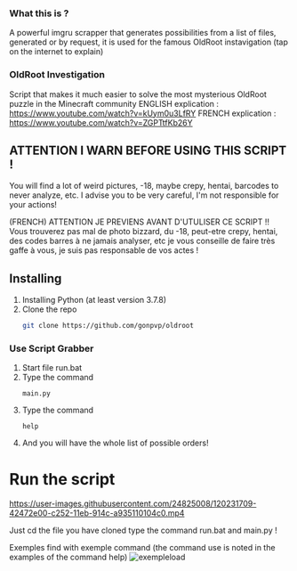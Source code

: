 ### What this is ?
A powerful imgru scrapper that generates possibilities from a list of files, generated or by request, it is used for the famous OldRoot instavigation (tap on the internet to explain)

### OldRoot Investigation
Script that makes it much easier to solve the most mysterious OldRoot puzzle in the Minecraft community 
ENGLISH explication : https://www.youtube.com/watch?v=kUym0u3LfRY
FRENCH explication : https://www.youtube.com/watch?v=ZGPTtfKb26Y

## ATTENTION I WARN BEFORE USING THIS SCRIPT !
You will find a lot of weird pictures, -18, maybe crepy, hentai, barcodes to never analyze, etc.
I advise you to be very careful, I'm not responsible for your actions!

(FRENCH) ATTENTION JE PREVIENS AVANT D'UTULISER CE SCRIPT !!
Vous trouverez pas mal de photo bizzard, du -18, peut-etre crepy, hentai, des codes barres à ne jamais analyser, etc
je vous conseille de faire très gaffe à vous, je suis pas responsable de vos actes !

## Installing

1. Installing Python (at least version 3.7.8)
2. Clone the repo
   ```sh
   git clone https://github.com/gonpvp/oldroot
   ```

### Use Script Grabber

1. Start file run.bat
2. Type the command
   ```
   main.py
   ```
3. Type the command
   ```
   help
   ```
4. And you will have the whole list of possible orders!

# Run the script
https://user-images.githubusercontent.com/24825008/120231709-42472e00-c252-11eb-914c-a935110104c0.mp4

Just cd the file you have cloned 
type the command run.bat and main.py !

Exemples find with exemple command (the command use is noted in the examples of the command help)
![exempleload](https://user-images.githubusercontent.com/24825008/120231870-994d0300-c252-11eb-871c-a89df6c08d9a.PNG)

